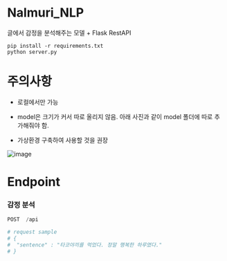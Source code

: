 # Nalmuri_NLP
글에서 감정을 분석해주는 모델 +  Flask RestAPI

```shell
pip install -r requirements.txt
python server.py
```
# 주의사항
- 로컬에서만 가능

- model은 크기가 커서 따로 올리지 않음. 아래 사진과 같이 model 폴더에 따로 추가해줘야 함.
- 가상환경 구축하여 사용할 것을 권장

![image](https://user-images.githubusercontent.com/87990290/209721942-0b16c1aa-bdbb-4d01-a3d4-aeee6e635e16.png)

# Endpoint
### 감정 분석
```python
POST  /api

# request sample
# {
#  "sentence" : "타코야끼를 먹었다. 정말 행복한 하루였다." 
# }

```

